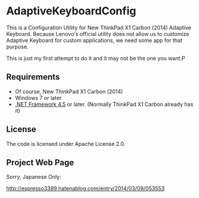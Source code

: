 AdaptiveKeyboardConfig
======================

This is a Configuration Utility for New ThinkPad X1 Carbon (2014) Adaptive Keyboard.
Because Lenovo's official utility does not allow us to customize Adaptive Keyboard for custom applications, we need some app for that purpose.

This is just my first attempt to do it and it may not be the one you want:P

Requirements
----

* Of course, New ThinkPad X1 Carbon (2014)
* Windows 7 or later
* [.NET Framework 4.5](http://www.microsoft.com/en-us/download/details.aspx?id=30653) or later. (Normally ThinkPad X1 Carbon already has it)

License
----

The code is licensed under Apache License 2.0.

Project Web Page
----

Sorry, Japanese Only:

http://espresso3389.hatenablog.com/entry/2014/03/09/053553
